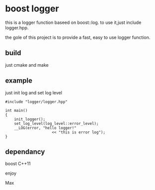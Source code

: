 # boost logger
this is a logger function baseed on boost::log. to use it,just include logger.hpp.

the gole of this project is to provide a fast, easy to use logger function.

## build
just cmake and make
## example

just init log and set log level
```
#include "logger/logger.hpp"

int main()
{
	init_logger();
	set_log_level(log_level::error_level);
	__LOG(error, "hello logger!"
					 << "this is error log");
}
```


## dependancy

boost C++11


enjoy

Max
